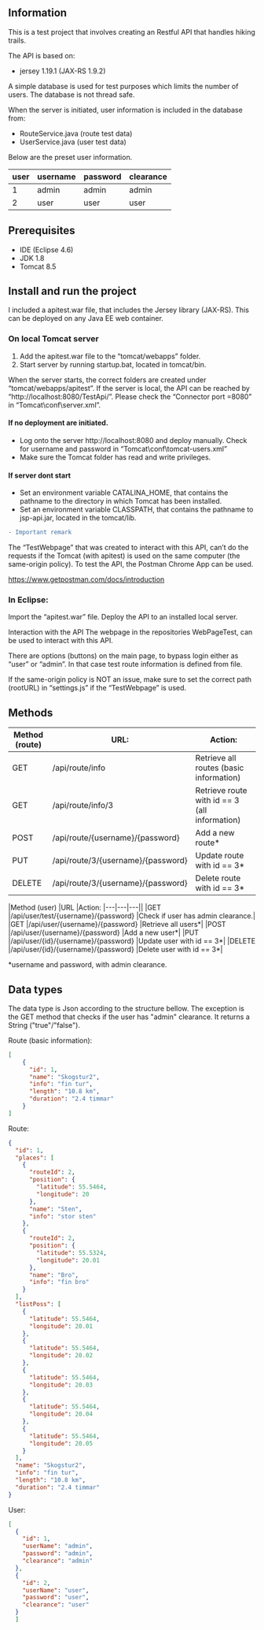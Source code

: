 ## Information
This is a test project that involves creating an Restful API that handles hiking trails.

The API is based on:
* jersey 1.19.1 (JAX-RS 1.9.2)

A simple database is used for test purposes which limits the number of users. 
The database is not thread safe. 

When the server is initiated, user information is included in the database from:
* RouteService.java (route test data)
* UserService.java (user test data)

Below are the preset user information.

|user| username  | password  | clearance  |
|---|---|---|---|
|1| admin	| admin | admin |
|2| user	| user | user |

## Prerequisites
* IDE (Eclipse 4.6)
* JDK 1.8
* Tomcat 8.5

## Install and run the project
I included a apitest.war file, that includes the Jersey library (JAX-RS). This can be deployed on any Java EE web container.

### On local Tomcat server
1. Add the apitest.war file to the “tomcat/webapps” folder. 
2. Start server by running startup.bat, located in tomcat/bin.

When the server starts, the correct folders are created under “tomcat/webapps/apitest”. If the server is local, the API can be reached by “http://localhost:8080/TestApi/”. Please check the “Connector port =8080” in “Tomcat\conf\server.xml”.

#### If no deployment are initiated.
* Log onto the server http://localhost:8080 and deploy manually. Check for username and password in “Tomcat\conf\tomcat-users.xml”
* Make sure the Tomcat folder has read and write privileges.

#### If server dont start
* Set an environment variable CATALINA_HOME, that contains the pathname to the directory in which Tomcat has been installed.
* Set an environment variable CLASSPATH, that contains the pathname to jsp-api.jar, located in the tomcat/lib.

```diff
- Important remark
```
The “TestWebpage” that was created to interact with this API, can’t do the requests if the Tomcat (with apitest) is used on the same computer (the same-origin policy). To test the API, the Postman Chrome App can be used. 

https://www.getpostman.com/docs/introduction

### In Eclipse:
Import the “apitest.war” file.  Deploy the API to an installed local server.

Interaction with the API
The webpage in the repositories WebPageTest, can be used to interact with this API.

There are options (buttons) on the main page, to bypass login either as “user” or “admin”. In that case test route information is defined from file.

If the same-origin policy is NOT an issue, make sure to set the correct path (rootURL) in “settings.js” if the “TestWebpage” is used.


## Methods
|Method  (route)| 	URL: 	|					Action:	|
|---|---|---|
|GET			|/api/route/info					|Retrieve all routes (basic information) |
|GET 			|/api/route/info/3 				|Retrieve route with id == 3 (all information)|
|POST			|/api/route/{username}/{password}		|Add a new route*|
|PUT 			|/api/route/3/{username}/{password}		|Update route with id == 3*|
|DELETE 			|/api/route/3/{username}/{password}		|Delete route with id == 3*|

|Method (user) 		|URL 						|Action:
|---|---|---||
|GET			|/api/user/test/{username}/{password}		|Check if user has admin clearance.|		
|GET			|/api/user/{username}/{password}			|Retrieve all users*|
|POST			|/api/user/{username}/{password}			|Add a new user*|
|PUT 			|/api/user/{id}/{username}/{password}		|Update user with id == 3*|
|DELETE 			|/api/user/{id}/{username}/{password}		|Delete user with id == 3*|

*username and password, with admin clearance.
	
## Data types
The data type is Json according to the structure bellow. 
The exception is the GET method that checks if the user has "admin" clearance. It returns 
a String ("true"/"false").

Route (basic information):
```json
[
	{
	  "id": 1,
	  "name": "Skogstur2",
	  "info": "fin tur",
	  "length": "10.8 km",
	  "duration": "2.4 timmar"
	}
]
```
Route:
```json
{
  "id": 1,
  "places": [
    {
      "routeId": 2,
      "position": {
        "latitude": 55.5464,
        "longitude": 20
      },
      "name": "Sten",
      "info": "stor sten"
    },
    {
      "routeId": 2,
      "position": {
        "latitude": 55.5324,
        "longitude": 20.01
      },
      "name": "Bro",
      "info": "fin bro"
    }
  ],
  "listPoss": [
    {
      "latitude": 55.5464,
      "longitude": 20.01
    },
    {
      "latitude": 55.5464,
      "longitude": 20.02
    },
    {
      "latitude": 55.5464,
      "longitude": 20.03
    },
    {
      "latitude": 55.5464,
      "longitude": 20.04
    },
    {
      "latitude": 55.5464,
      "longitude": 20.05
    }
  ],
  "name": "Skogstur2",
  "info": "fin tur",
  "length": "10.8 km",
  "duration": "2.4 timmar"
}
```
User:
```json
[
  {
    "id": 1,
    "userName": "admin",
    "password": "admin",
    "clearance": "admin"
  },
  {
    "id": 2,
    "userName": "user",
    "password": "user",
    "clearance": "user"
  }
  ]
  ```
